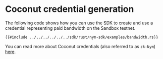 # Coconut credential generation
The following code shows how you can use the SDK to create and use a credential representing paid bandwidth on the Sandbox testnet.

```rust,noplayground
{{#include ../../../../../../sdk/rust/nym-sdk/examples/bandwidth.rs}}
```

You can read more about Coconut credentials (also referred to as `zk-Nym`) [here](https://nymtech.net/docs/coconut.md).

